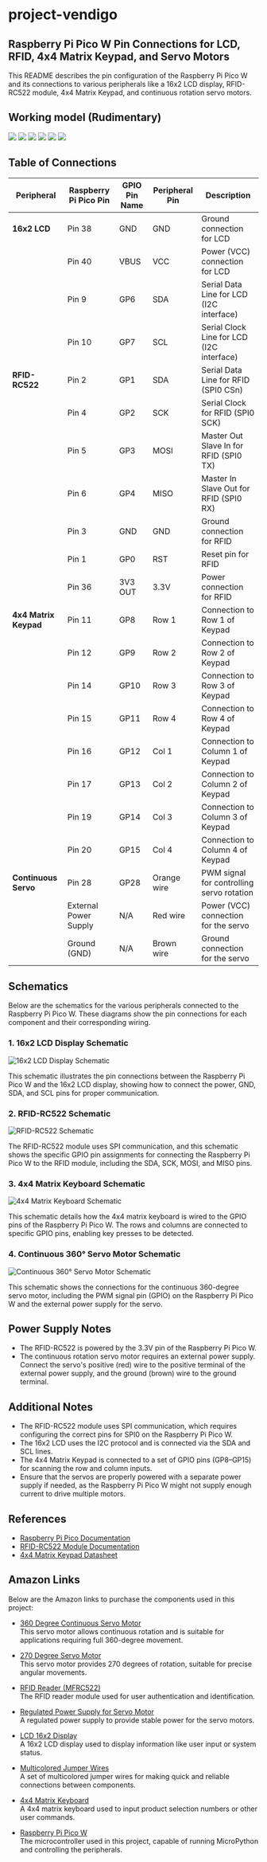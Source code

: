 # project-vendigo

## Raspberry Pi Pico W Pin Connections for LCD, RFID, 4x4 Matrix Keypad, and Servo Motors

This README describes the pin configuration of the Raspberry Pi Pico W and its connections to various peripherals like a 16x2 LCD display, RFID-RC522 module, 4x4 Matrix Keypad, and continuous rotation servo motors.

## Working model (Rudimentary)
![](photos/E79DE086-618F-4AA5-BAC2-9DB43B48DB6B.jpg)
![](photos/IMG_20241017_231348.jpg)
![](photos/IMG_20241017_231421.jpg)
![](photos/IMG_20241017_231424.jpg)
![](photos/IMG_20241017_231435.jpg)
![](photos/IMG_20241017_231440.jpg)

## Table of Connections

| **Peripheral**     | **Raspberry Pi Pico Pin** | **GPIO Pin Name** | **Peripheral Pin**                | **Description**                                |
|--------------------|---------------------------|-------------------|-----------------------------------|------------------------------------------------|
| **16x2 LCD**       | Pin 38                    | GND               | GND                              | Ground connection for LCD                      |
|                    | Pin 40                    | VBUS              | VCC                              | Power (VCC) connection for LCD                 |
|                    | Pin 9                     | GP6               | SDA                              | Serial Data Line for LCD (I2C interface)       |
|                    | Pin 10                    | GP7               | SCL                              | Serial Clock Line for LCD (I2C interface)      |
| **RFID-RC522**     | Pin 2                     | GP1               | SDA                              | Serial Data Line for RFID (SPI0 CSn)           |
|                    | Pin 4                     | GP2               | SCK                              | Serial Clock for RFID (SPI0 SCK)               |
|                    | Pin 5                     | GP3               | MOSI                             | Master Out Slave In for RFID (SPI0 TX)         |
|                    | Pin 6                     | GP4               | MISO                             | Master In Slave Out for RFID (SPI0 RX)         |
|                    | Pin 3                     | GND               | GND                              | Ground connection for RFID                     |
|                    | Pin 1                     | GP0               | RST                              | Reset pin for RFID                             |
|                    | Pin 36                    | 3V3 OUT           | 3.3V                             | Power connection for RFID                      |
| **4x4 Matrix Keypad** | Pin 11                  | GP8               | Row 1                            | Connection to Row 1 of Keypad                  |
|                    | Pin 12                    | GP9               | Row 2                            | Connection to Row 2 of Keypad                  |
|                    | Pin 14                    | GP10              | Row 3                            | Connection to Row 3 of Keypad                  |
|                    | Pin 15                    | GP11              | Row 4                            | Connection to Row 4 of Keypad                  |
|                    | Pin 16                    | GP12              | Col 1                            | Connection to Column 1 of Keypad               |
|                    | Pin 17                    | GP13              | Col 2                            | Connection to Column 2 of Keypad               |
|                    | Pin 19                    | GP14              | Col 3                            | Connection to Column 3 of Keypad               |
|                    | Pin 20                    | GP15              | Col 4                            | Connection to Column 4 of Keypad               |
| **Continuous Servo**| Pin 28                    | GP28              | Orange wire                      | PWM signal for controlling servo rotation      |
|                    | External Power Supply      | N/A               | Red wire                         | Power (VCC) connection for the servo           |
|                    | Ground (GND)              | N/A               | Brown wire                       | Ground connection for the servo                |

## Schematics

Below are the schematics for the various peripherals connected to the Raspberry Pi Pico W. These diagrams show the pin connections for each component and their corresponding wiring.

### 1. 16x2 LCD Display Schematic
![16x2 LCD Display Schematic](schematics/LCD16x2.jpg)

This schematic illustrates the pin connections between the Raspberry Pi Pico W and the 16x2 LCD display, showing how to connect the power, GND, SDA, and SCL pins for proper communication.

### 2. RFID-RC522 Schematic
![RFID-RC522 Schematic](schematics/RFID-MFRC522.jpg)

The RFID-RC522 module uses SPI communication, and this schematic shows the specific GPIO pin assignments for connecting the Raspberry Pi Pico W to the RFID module, including the SDA, SCK, MOSI, and MISO pins.

### 3. 4x4 Matrix Keyboard Schematic
![4x4 Matrix Keyboard Schematic](schematics/Keyboard4x4.jpg)

This schematic details how the 4x4 matrix keyboard is wired to the GPIO pins of the Raspberry Pi Pico W. The rows and columns are connected to specific GPIO pins, enabling key presses to be detected.

### 4. Continuous 360° Servo Motor Schematic
![Continuous 360° Servo Motor Schematic](schematics/ServoMotor360.jpg)

This schematic shows the connections for the continuous 360-degree servo motor, including the PWM signal pin (GPIO) on the Raspberry Pi Pico W and the external power supply for the servo.


## Power Supply Notes

- The RFID-RC522 is powered by the 3.3V pin of the Raspberry Pi Pico W.
- The continuous rotation servo motor requires an external power supply. Connect the servo's positive (red) wire to the positive terminal of the external power supply, and the ground (brown) wire to the ground terminal.

## Additional Notes

- The RFID-RC522 module uses SPI communication, which requires configuring the correct pins for SPI0 on the Raspberry Pi Pico W.
- The 16x2 LCD uses the I2C protocol and is connected via the SDA and SCL lines.
- The 4x4 Matrix Keypad is connected to a set of GPIO pins (GP8–GP15) for scanning the row and column inputs.
- Ensure that the servos are properly powered with a separate power supply if needed, as the Raspberry Pi Pico W might not supply enough current to drive multiple motors.

## References

- [Raspberry Pi Pico Documentation](https://datasheets.raspberrypi.com/pico/pico-datasheet.pdf)
- [RFID-RC522 Module Documentation](https://www.nxp.com/docs/en/data-sheet/MFRC522.pdf)
- [4x4 Matrix Keypad Datasheet](https://www.sparkfun.com/datasheets/Components/General/COM-14662_4x4_Matrix_Keypad.pdf)

## Amazon Links

Below are the Amazon links to purchase the components used in this project:

- [360 Degree Continuous Servo Motor](https://www.amazon.com/dp/B08JCT4P3B?ref=ppx_yo2ov_dt_b_fed_asin_title)  
  This servo motor allows continuous rotation and is suitable for applications requiring full 360-degree movement.

- [270 Degree Servo Motor](https://www.amazon.com/dp/B08JCT4P3B?ref=ppx_yo2ov_dt_b_fed_asin_title)  
  This servo motor provides 270 degrees of rotation, suitable for precise angular movements.

- [RFID Reader (MFRC522)](https://www.amazon.com/dp/B07VLDSYRW?ref=ppx_yo2ov_dt_b_fed_asin_title)  
  The RFID reader module used for user authentication and identification.

- [Regulated Power Supply for Servo Motor](https://www.amazon.com/dp/B0CW2HDGCG?ref=ppx_yo2ov_dt_b_fed_asin_title)  
  A regulated power supply to provide stable power for the servo motors.

- [LCD 16x2 Display](https://www.amazon.com/dp/B07S7PJYM6?ref=ppx_yo2ov_dt_b_fed_asin_title)  
  A 16x2 LCD display used to display information like user input or system status.

- [Multicolored Jumper Wires](https://www.amazon.com/dp/B01EV70C78?ref=ppx_yo2ov_dt_b_fed_asin_title)  
  A set of multicolored jumper wires for making quick and reliable connections between components.

- [4x4 Matrix Keyboard](https://www.amazon.com/dp/B08JYNM8D9?ref=ppx_yo2ov_dt_b_fed_asin_title)  
  A 4x4 matrix keyboard used to input product selection numbers or other user commands.

- [Raspberry Pi Pico W](https://www.amazon.com/dp/B0BK9W4H2Q?ref=ppx_yo2ov_dt_b_fed_asin_title)  
  The microcontroller used in this project, capable of running MicroPython and controlling the peripherals.

